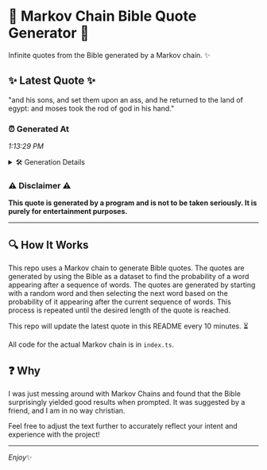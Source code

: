 # 📖 Markov Chain Bible Quote Generator 📖

Infinite quotes from the Bible generated by a Markov chain. ✨

## ✨ Latest Quote ✨
"and his sons, and set them upon an ass, and he returned to the land of egypt: and moses took the rod of god in his hand."

### ⏰ Generated At
*1:13:29 PM*

<details>
    <summary>🛠️ Generation Details</summary>
    <p>
        <strong>🌱 Seed:</strong> and<br>
        <strong>🔄 Iterations:</strong> 26<br>
        <strong>📜 Context History:</strong><br>[ and ]: his<br>[ and, his ]: sons,<br>[ and, his, sons, ]: and<br>[ and, his, sons,, and ]: set<br>[ and, his, sons,, and, set ]: them<br>[ and, his, sons,, and, set, them ]: upon<br>[ his, sons,, and, set, them, upon ]: an<br>[ sons,, and, set, them, upon, an ]: ass,<br>[ and, set, them, upon, an, ass, ]: and<br>[ set, them, upon, an, ass,, and ]: he<br>[ them, upon, an, ass,, and, he ]: returned<br>[ upon, an, ass,, and, he, returned ]: to<br>[ an, ass,, and, he, returned, to ]: the<br>[ ass,, and, he, returned, to, the ]: land<br>[ and, he, returned, to, the, land ]: of<br>[ he, returned, to, the, land, of ]: egypt:<br>[ returned, to, the, land, of, egypt: ]: and<br>[ to, the, land, of, egypt:, and ]: moses<br>[ the, land, of, egypt:, and, moses ]: took<br>[ land, of, egypt:, and, moses, took ]: the<br>[ of, egypt:, and, moses, took, the ]: rod<br>[ egypt:, and, moses, took, the, rod ]: of<br>[ and, moses, took, the, rod, of ]: god<br>[ moses, took, the, rod, of, god ]: in<br>[ took, the, rod, of, god, in ]: his<br>[ the, rod, of, god, in, his ]: hand.<br>
    </p>
</details>

### ⚠️ Disclaimer ⚠️
**This quote is generated by a program and is not to be taken seriously. It is purely for entertainment purposes.**

---

## 🔍 How It Works

This repo uses a Markov chain to generate Bible quotes. The quotes are generated by using the Bible as a dataset to find the probability of a word appearing after a sequence of words. The quotes are generated by starting with a random word and then selecting the next word based on the probability of it appearing after the current sequence of words. This process is repeated until the desired length of the quote is reached.

This repo will update the latest quote in this README every 10 minutes. ⏳

All code for the actual Markov chain is in `index.ts`.

## ❓ Why

I was just messing around with Markov Chains and found that the Bible surprisingly yielded good results when prompted. 
It was suggested by a friend, and I am in no way christian.

Feel free to adjust the text further to accurately reflect your intent and experience with the project!

---

*Enjoy*✨
